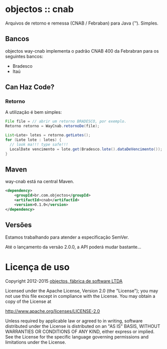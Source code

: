 # objectos :: cnab

Arquivos de retorno e remessa (CNAB / Febraban) para Java (&trade;). Simples.

## Bancos

objectos way-cnab implementa o padrão CNAB 400 da Febrabran para os seguintes bancos:

- Bradesco
- Itaú

## Can Haz Code?

### Retorno

A utilização é bem simples:

```java
File file = // abrir um retorno BRADESCO, por exemplo.
Retorno retorno = WayCnab.retornoDe(file);

List<Lote> lotes = retorno.getLotes();
for (Lote lote : lotes) {
  // look ma!!! type safe!!!
  LocalDate vencimento = lote.get(Bradesco.lote().dataDeVencimento()); 
}
```

## Maven

way-cnab está na central Maven.

```xml
<dependency>
    <groupId>br.com.objectos</groupId>
    <artifactId>cnab</artifactId>
    <version>0.1.0</version>
</dependency>
```

## Versões

Estamos trabalhando para atender a especificação SemVer.

Até o lançamento da versão 2.0.0, a API poderá mudar bastante...

# Licença de uso

Copyright 2012-2015 [objectos, fábrica de software LTDA](http://www.objectos.com.br)

Licensed under the Apache License, Version 2.0 (the "License"); 
you may not use this file except in compliance with the License. 
You may obtain a copy of the License at

http://www.apache.org/licenses/LICENSE-2.0

Unless required by applicable law or agreed to in writing, 
software distributed under the License is distributed on an "AS IS" BASIS, 
WITHOUT WARRANTIES OR CONDITIONS OF ANY KIND, either express or implied. 
See the License for the specific language governing permissions 
and limitations under the License.